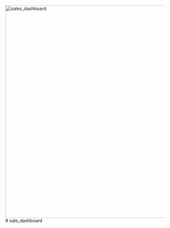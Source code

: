 <img width="673" alt="sales_dashboard" src="https://github.com/ankita-patil58/sale_dashboard/assets/169636828/2e2f8a83-7d1b-4ff2-aaf1-ce2faf5a3f58">
# sale_dashboard
